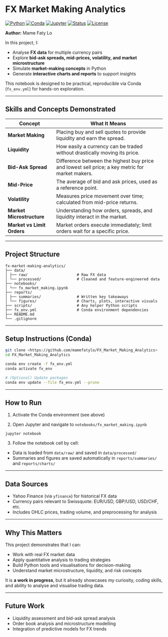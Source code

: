# FX Market Making Analytics

[![Python](https://img.shields.io/badge/python-3.10%2B-blue.svg)](https://www.python.org/)
[![Conda](https://img.shields.io/badge/environment-conda-success.svg)](https://docs.conda.io/)
[![Jupyter](https://img.shields.io/badge/Notebook-Jupyter-orange.svg)](https://jupyter.org/)
[![Status](https://img.shields.io/badge/status-work%20in%20progress-yellow.svg)](#)
[![License](https://img.shields.io/badge/license-MIT-lightgrey.svg)](#)


**Author:** Mame Faty Lo

In this project, I:

- Analyse **FX data** for multiple currency pairs
- Explore **bid-ask spreads, mid-prices, volatility, and market microstructure**
- Simulate **market-making concepts** in Python
- Generate **interactive charts and reports** to support insights

This notebook is designed to be practical, reproducible via Conda (`fx_env.yml`) for hands-on exploration.

---

## Skills and Concepts Demonstrated

| Concept | What It Means |
|---------|---------------|
| **Market Making** | Placing buy and sell quotes to provide liquidity and earn the spread. |
| **Liquidity** | How easily a currency can be traded without drastically moving its price. |
| **Bid-Ask Spread** | Difference between the highest buy price and lowest sell price; a key metric for market makers. |
| **Mid-Price** | The average of bid and ask prices, used as a reference point. |
| **Volatility** | Measures price movement over time; calculated from mid-price returns. |
| **Market Microstructure** | Understanding how orders, spreads, and liquidity interact in the market. |
| **Market vs Limit Orders** | Market orders execute immediately; limit orders wait for a specific price. |

---

## Project Structure
```
fx-market-making-analytics/
├── data/
│ ├── raw/                      # Raw FX data
│ └── processed/                # Cleaned and feature-engineered data
├── notebooks/
│ └── fx_market_making.ipynb
├── reports/
│ ├── summaries/                # Written key takeaways
│ └── figures/                  # Charts, plots, interactive visuals
├── scripts/                    # Any helper Python scripts
├── fx_env.yml                  # Conda environment dependencies
├── README.md
└── .gitignore
```
---

## Setup Instructions (Conda)

```bash
git clone <https://github.com/mamefatylo/FX_Market_Making_Analytics>
cd FX_Market_Making_Analytics

conda env create -f fx_env.yml
conda activate fx_env

# (Optional) Update packages
conda env update --file fx_env.yml --prune
```

---

## How to Run

1. Activate the Conda environment (see above)  

2. Open Jupyter and navigate to `notebooks/fx_market_making.ipynb`  

```
jupyter notebook
```


3. Follow the notebook cell by cell:  
- Data is loaded from `data/raw/` and saved in `data/processed/`  
- Summaries and figures are saved automatically in `reports/summaries/` and `reports/charts/`  

---

## Data Sources

- Yahoo Finance (via `yfinance`) for historical FX data  
- Currency pairs relevant to Swissquote: EUR/USD, GBP/USD, USD/CHF, etc.  
- Includes OHLC prices, trading volume, and preprocessing for analysis  

---

## Why This Matters

This project demonstrates that I can:

- Work with real FX market data  
- Apply quantitative analysis to trading strategies  
- Build Python tools and visualisations for decision-making  
- Understand market microstructure, liquidity, and risk concepts  

It is **a work in progress**, but it already showcases my curiosity, coding skills, and ability to analyse and visualise trading data.

---

## Future Work

- Liquidity assessment and bid-ask spread analysis  
- Order book analysis and microstructure modelling  
- Integration of predictive models for FX trends


